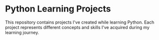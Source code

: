 # Python Learning Projects

This repository contains projects I've created while learning Python. Each project represents different concepts and skills I've acquired during my learning journey.

